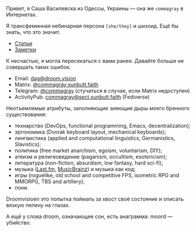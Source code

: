 Привет, я Саша Василевска из Одессы, Украины — она же `commagray` в Интернетах.

Я трансфеминная небинарная персона `[she/they]` и шизоид. Ещё бы знать, что это значит.

- [Статьи](/blog)
- [Заметки](/notes)

К несчастью, я могла пересекаться с вами ранее. Давайте больше не совершать таких ошибок.

- Email: [dag@droom.vision](mailto:dag@droom.vision)
- Matrix: [@commagray:sunbutt.faith](https://matrix.to/#/@commagray:sunbutt.faith)
- Telegram: [@commagray](https://t.me/commagray) (стучаться в случае, если Matrix недоступен)
- ActivityPub: [commagray@sect.sunbutt.faith](https://sect.sunbutt.faith/commagray) (Fediverse)

Неотъемлемые атрибуты, заполняющие зияющие дыры моего бренного существования:

- технарство (DevOps, functional programming, Emacs, decentralization);
- эргономика (Dvorak keyboard layout, mechanical keyboards);
- лингвистика (applied and computational linguistics, Germanistics, Slavistics);
- политика (free market anarchism, egoism, voluntarism, DIY);
- атеизм и религеоведение (paganism, occultism, esotericism);
- литература (non-fiction, absurdism, low fantasy, hard sci-fi);
- музыка ([Last.fm](https://www.last.fm/user/commagray), [MusicBrainz](https://musicbrainz.org/user/commagray_revived/collections)) и музыка как код;
- игры (roguelike, old school and competitive FPS, isometric RPG and MMORPG, TBS and artillery);
- пони.

Droomvisioen это попытка поймать за хвост своё состояние и описать вязкую пелену на глазах.

А ещё у слова droom, означающее сон, есть анаграмма: moord — убийство.
